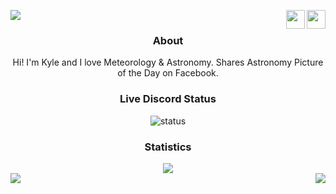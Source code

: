 ![](https://komarev.com/ghpvc/?username=JavaScriptpy&style=flat-square&color=red&label=PROFILE+VIEWS) <a href="https://discord.com/users/714086889878978582"><img src="https://discord.com/assets/145dc557845548a36a82337912ca3ac5.svg" align="right" width="30" height="30"></a> <a href="https://github.com/JavaScriptpy"><img src="https://github.githubassets.com/images/modules/logos_page/GitHub-Mark.png" align="right" width="30" height="30"></a>
<h3 align="center">About</h3>
<p align="center">Hi! I'm Kyle and I love Meteorology & Astronomy. Shares Astronomy Picture of the Day on Facebook.</p>

<h3 align="center">Live Discord Status</h3>
<div align="center">
  <img src="https://discord.c99.nl/widget/theme-2/714086889878978582.png" alt="status">
 </div>
<h3 align="center">Statistics</h3>
<div align="center"><img src="https://github-profile-trophy.vercel.app/?username=JavaScriptpy&theme=dracula&count_private=true"></div>
<img align="left" src="https://github-readme-stats.vercel.app/api?username=JavaScriptpy&theme=midnight-purple&show_icons=true"><img align="right" src="https://github-readme-stats.vercel.app/api/top-langs?username=JavaScriptpy&theme=midnight-purple&show_icons=true&layout=compact">
